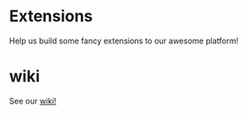 # Extensions
Help us build some fancy extensions to our awesome platform!

# wiki
See our [wiki!](https://github.com/panelDrive/Extensions/wiki)
